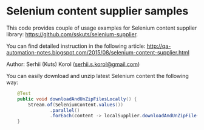 Selenium content supplier samples
======

This code provides couple of usage examples for Selenium content supplier library:
https://github.com/sskuts/selenium-supplier.

You can find detailed instruction in the following article:
http://qa-automation-notes.blogspot.com/2015/08/selenium-content-supplier.html

Author: Serhii (Kuts) Korol (serhii.s.korol@gmail.com)

You can easily download and unzip latest Selenium content the following way:
```java
    @Test
    public void downloadAndUnZipFilesLocally() {
        Stream.of(SeleniumContent.values())
                .parallel()
                .forEach(content -> localSupplier.downloadAndUnZipFile(content, OUTPUT_PATH));
    }  
```
